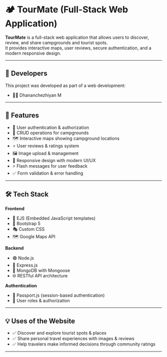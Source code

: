 # 🏕️ TourMate (Full-Stack Web Application)

**TourMate** is a full-stack web application that allows users to discover, review, and share campgrounds and tourist spots.  
It provides interactive maps, user reviews, secure authentication, and a modern responsive design.  

---

## 👥 Developers
This project was developed as part of a web development:

- 👨‍💻 Dhananchezhiyan M  

---

## 📌 Features
- 🔑 User authentication & authorization  
- 📝 CRUD operations for campgrounds  
- 🗺️ Interactive maps showing campground locations  
- ⭐ User reviews & ratings system  
- 🖼️ Image upload & management  
- 📱 Responsive design with modern UI/UX  
- ⚡ Flash messages for user feedback  
- ✅ Form validation & error handling  

---

## 🛠️ Tech Stack
**Frontend**
- 🎨 EJS (Embedded JavaScript templates)  
- 🎀 Bootstrap 5  
- 🎭 Custom CSS  
- 🗺️ Google Maps API  

**Backend**
- 🟢 Node.js  
- 🚂 Express.js  
- 🍃 MongoDB with Mongoose  
- 🌐 RESTful API architecture  

**Authentication**
- 🔐 Passport.js (session-based authentication)  
- 👤 User roles & authorization  

---

## 💡 Uses of the Website
- ✅ Discover and explore tourist spots & places  
- ✅ Share personal travel experiences with images & reviews  
- ✅ Help travelers make informed decisions through community ratings  

---

